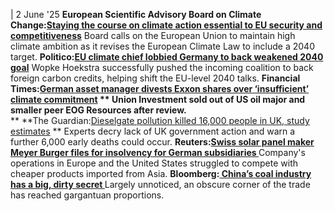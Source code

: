 | 2 June '25
**European Scientific Advisory Board on Climate Change:[Staying the course on climate action essential to EU security and competitiveness](https://climate-advisory-board.europa.eu/news/staying-the-course-on-climate-action-essential-to-eu-security-and-competitiveness)**
Board calls on the European Union to maintain high climate ambition as it revises the European Climate Law to include a 2040 target.
**Politico:[EU climate chief lobbied Germany to back weakened 2040 goal](https://www.politico.eu/article/eu-climate-chief-wopke-hoekstra-germany-2040-climate-target-carbon-credits/)**
Wopke Hoekstra successfully pushed the incoming coalition to back foreign carbon credits, helping shift the EU-level 2040 talks. 
**Financial Times:[German asset manager divests Exxon shares over ‘insufficient’ climate commitment](https://www.ft.com/content/9d837c44-10f8-49f5-94b5-6153fcdee6fa) **
Union Investment sold out of US oil major and smaller peer EOG Resources after review.**  
**
**The Guardian:[Dieselgate pollution killed 16,000 people in UK, study estimates](https://www.theguardian.com/environment/2025/may/28/dieselgate-pollution-killed-16000-people-in-uk-study-estimates) **
Experts decry lack of UK government action and warn a further 6,000 early deaths could occur.
**Reuters:[Swiss solar panel maker Meyer Burger files for insolvency for German subsidiaries ](https://www.reuters.com/markets/deals/swiss-solar-panel-maker-meyer-burger-files-insolvency-german-subsidiaries-2025-05-31/)**
Company's operations in Europe and the United States struggled to compete with cheaper products imported from Asia.
**Bloomberg:[ China’s coal industry has a big, dirty secret ](https://www.bloomberg.com/opinion/articles/2025-06-02/commodities-china-s-coal-industry-has-a-big-dirty-secret?sref=peEFYOHm)**
Largely unnoticed, an obscure corner of the trade has reached gargantuan proportions.